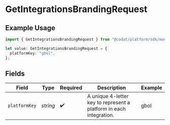 # GetIntegrationsBrandingRequest

## Example Usage

```typescript
import { GetIntegrationsBrandingRequest } from "@codat/platform/sdk/models/operations";

let value: GetIntegrationsBrandingRequest = {
  platformKey: "gbol",
};
```

## Fields

| Field                                                              | Type                                                               | Required                                                           | Description                                                        | Example                                                            |
| ------------------------------------------------------------------ | ------------------------------------------------------------------ | ------------------------------------------------------------------ | ------------------------------------------------------------------ | ------------------------------------------------------------------ |
| `platformKey`                                                      | *string*                                                           | :heavy_check_mark:                                                 | A unique 4-letter key to represent a platform in each integration. | gbol                                                               |